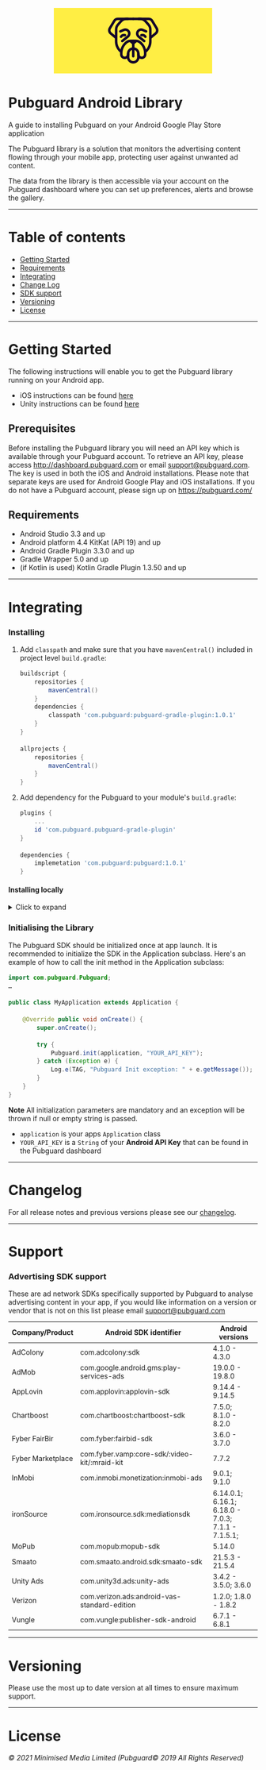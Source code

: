 <p align="center">
  <img src="images/pg-logo.png"/>
</p>

# Pubguard Android Library

A guide to installing Pubguard on your Android Google Play Store application

The Pubguard library is a solution that monitors the advertising content flowing through your mobile app, protecting user against unwanted ad content.

The data from the library is then accessible via your account on the Pubguard dashboard where you can set up preferences, alerts and browse the gallery.

---

# Table of contents

- [Getting Started](#getting-started)
- [Requirements](#requirements)
- [Integrating](#integrating)
- [Change Log](#changelog)
- [SDK support](#support)
- [Versioning](#versioning)
- [License](#license)

---

# Getting Started

The following instructions will enable you to get the Pubguard library running on your Android app.  
- iOS instructions can be found [here](https://github.com/bidstack-group/pubguard-sdk-ios)
- Unity instructions can be found [here](https://github.com/bidstack-group/pubguard-unity-plugin)

## Prerequisites

Before installing the Pubguard library you will need an API key which is available through your Pubguard account. To retrieve an API key, please access http://dashboard.pubguard.com or email support@pubguard.com. The key is used in both the iOS and Android installations. Please note that separate keys are used for Android Google Play and iOS installations.
If you do not have a Pubguard account, please sign up on https://pubguard.com/

## Requirements

- Android Studio 3.3 and up
- Android platform 4.4 KitKat (API 19) and up
- Android Gradle Plugin 3.3.0 and up
- Gradle Wrapper 5.0 and up
- (if Kotlin is used) Kotlin Gradle Plugin 1.3.50 and up

---

# Integrating

### Installing

1. Add `classpath` and make sure that you have `mavenCentral()` included in project level `build.gradle`:

    ```groovy
    buildscript {
        repositories {
            mavenCentral()
        }
        dependencies {
            classpath 'com.pubguard:pubguard-gradle-plugin:1.0.1'
        }
    }

    allprojects {
        repositories {
            mavenCentral()
        }
    }
    ```
  
2. Add dependency for the Pubguard to your module's `build.gradle`:

    ```groovy
    plugins {
        ...
        id 'com.pubguard.pubguard-gradle-plugin'
    }
    
    dependencies {
        implemetation 'com.pubguard:pubguard:1.0.1'
    }
    ```
#### Installing locally
 
<details>
  <summary>Click to expand</summary> 
  
  1. Download pubguard-1.0.1.aar and pubguard-gradle-plugin-1.0.1.jar from [releases](https://github.com/bidstack-group/pubguard-sdk-android-dev/releases)
  2. Copy pubguard-1.0.1.aar and pubguard-gradle-plugin-1.0.1.jar into your main app module libs folder
  3. Into project's `build.gradle` add:

        ```groovy
        buildscript {
            repositories {
                google()
                mavenCentral()
            }
            dependencies {
                classpath files('app/libs/pubguard-gradle-plugin-1.0.1.jar')
                classpath "org.aspectj:aspectjtools:1.9.6"
                classpath "org.aspectj:aspectjrt:1.9.6"
                classpath "org.javassist:javassist:3.28.0-GA"
            }
        }
        allprojects {
            repositories {
                google()
                mavenCentral()
                flatDir {
                    dirs "libs"
                }
            }
        }
        ```

  4. Into module's `build.gradle` add:

        ```groovy
        plugins {
            id 'com.android.application'
            id 'com.pubguard.pubguard-gradle-plugin'
        }

        dependencies {

            // Pubguard
            implementation files('libs/pubguard-1.0.1.aar')

            // android
            implementation 'androidx.core:core-ktx:1.3.2'
            implementation 'com.google.android.gms:play-services-basement:17.6.0'
            implementation 'androidx.webkit:webkit:1.4.0'

            // kotlin
            implementation "org.jetbrains.kotlin:kotlin-stdlib-jdk7:$kotlin_version"
            implementation 'org.jetbrains.kotlinx:kotlinx-coroutines-core:1.4.3'
            implementation 'org.jetbrains.kotlinx:kotlinx-coroutines-android:1.4.3'

            // networking
            implementation 'com.squareup.retrofit2:retrofit:2.9.0'
            implementation 'com.squareup.retrofit2:converter-protobuf:2.6.4'
            implementation 'com.google.protobuf:protobuf-java:3.6.1'

            // other 
            implementation 'org.apache.commons:commons-text:1.9'
            implementation 'org.jsoup:jsoup:1.14.2'

        }
        ```

</details>

### Initialising the Library

The Pubguard SDK should be initialized once at app launch. It is recommended to initialize the SDK in the Application subclass. Here's an example of how to call the init method in the Application subclass:

```java
import com.pubguard.Pubguard;
…

public class MyApplication extends Application {

    @Override public void onCreate() {
        super.onCreate();

        try {
            Pubguard.init(application, "YOUR_API_KEY");
        } catch (Exception e) {
            Log.e(TAG, "Pubguard Init exception: " + e.getMessage());
        }
    }
}
```

**Note** All initialization parameters are mandatory and an exception will be thrown if null or empty string is passed.

- `application` is your apps `Application` class
- `YOUR_API_KEY` is a `String` of your **Android API Key** that can be found in the Pubguard dashboard

---

# Changelog

For all release notes and previous versions please see our [changelog](ChangeLog.md).

---

# Support

### Advertising SDK support

These are ad network SDKs specifically supported by Pubguard to analyse advertising content in your app, if you would like information on a version or vendor that is not on this list please email support@pubguard.com

| Company/Product           | Android SDK identifier                        | Android versions                                              |
| ------------------------- | --------------------------------------------- | ------------------------------------------------------------- |
| AdColony                  | com.adcolony:sdk                              | 4.1.0 - 4.3.0                                                 |
| AdMob                     | com.google.android.gms:play-services-ads      | 19.0.0 - 19.8.0                                               |
| AppLovin                  | com.applovin:applovin-sdk                     | 9.14.4 - 9.14.5                                               |
| Chartboost                | com.chartboost:chartboost-sdk                 | 7.5.0;<br/> 8.1.0 - 8.2.0                                     |
| Fyber FairBir             | com.fyber:fairbid-sdk                         | 3.6.0 - 3.7.0                                                 |
| Fyber Marketplace         | com.fyber.vamp:core-sdk/:video-kit/:mraid-kit | 7.7.2                                                         |
| InMobi                    | com.inmobi.monetization:inmobi-ads            | 9.0.1;<br/> 9.1.0                                             |
| ironSource                | com.ironsource.sdk:mediationsdk               | 6.14.0.1;<br/>6.16.1;<br/> 6.18.0 - 7.0.3;<br/>7.1.1 - 7.1.5.1;<br> |
| MoPub                     | com.mopub:mopub-sdk                           | 5.14.0                                                        |
| Smaato                    | com.smaato.android.sdk:smaato-sdk             | 21.5.3 - 21.5.4                                               |
| Unity Ads                 | com.unity3d.ads:unity-ads                     | 3.4.2 - 3.5.0; 3.6.0                                          |
| Verizon                   | com.verizon.ads:android-vas-standard-edition  | 1.2.0; 1.8.0 - 1.8.2                                          |
| Vungle                    | com.vungle:publisher-sdk-android              | 6.7.1 - 6.8.1                                                 |

---

# Versioning

Please use the most up to date version at all times to ensure maximum support.

---

# License

_© 2021 Minimised Media Limited (Pubguard© 2019 All Rights Reserved)_
